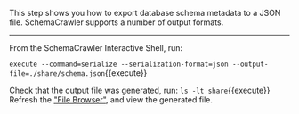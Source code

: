 This step shows you how to export database schema metadata to a JSON file. SchemaCrawler supports a number of output formats.

-----

From the SchemaCrawler Interactive Shell, run:

`execute --command=serialize --serialization-format=json --output-file=./share/schema.json`{{execute}}

Check that the output file was generated, run: `ls -lt share`{{execute}} Refresh the ["File Browser"](https://[[HOST_SUBDOMAIN]]-80-[[KATACODA_HOST]].environments.katacoda.com), and view the generated file.
